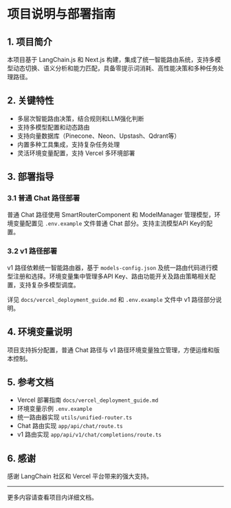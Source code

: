 # 项目说明与部署指南

## 1. 项目简介

本项目基于 LangChain.js 和 Next.js 构建，集成了统一智能路由系统，支持多模型动态切换、语义分析和能力匹配，具备零提示词消耗、高性能决策和多种任务处理路径。

## 2. 关键特性

- 多层次智能路由决策，结合规则和LLM强化判断
- 支持多模型配置和动态路由
- 支持向量数据库（Pinecone、Neon、Upstash、Qdrant等）
- 内置多种工具集成，支持复杂任务处理  
- 灵活环境变量配置，支持 Vercel 多环境部署

## 3. 部署指导

### 3.1 普通 Chat 路径部署

普通 Chat 路径使用 SmartRouterComponent 和 ModelManager 管理模型，环境变量配置见 `.env.example` 文件普通 Chat 部分。支持主流模型API Key的配置。

### 3.2 v1 路径部署

v1 路径依赖统一智能路由器，基于 `models-config.json` 及统一路由代码进行模型注册和选择。环境变量集中管理多API Key、路由功能开关及路由策略相关配置，支持复杂多模型调度。

详见 `docs/vercel_deployment_guide.md` 和 `.env.example` 文件中 v1 路径部分说明。

## 4. 环境变量说明

项目支持拆分配置，普通 Chat 路径与 v1 路径环境变量独立管理，方便运维和版本控制。

## 5. 参考文档

- Vercel 部署指南 `docs/vercel_deployment_guide.md`
- 环境变量示例 `.env.example`
- 统一路由器实现 `utils/unified-router.ts`
- Chat 路由实现 `app/api/chat/route.ts`
- v1 路由实现 `app/api/v1/chat/completions/route.ts`

## 6. 感谢

感谢 LangChain 社区和 Vercel 平台带来的强大支持。

---

更多内容请查看项目内详细文档。

